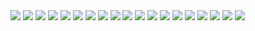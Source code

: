 <html>
<body>


<img src="img/1.jpg">
<img src="img/2.jpg">

<img src="img/3.jpg">

<img src="img/4.jpg">
<img src="img/5.jpg">
<img src="img/6.jpg">
<img src="img/7.jpg">
<img src="img/8.jpg">
<img src="img/9.jpg">
<img src="img/10.jpg">
<img src="img/11.jpg">
<img src="img/12.jpg">
<img src="img/13.jpg">
<img src="img/14.jpg">
<img src="img/15.jpg">
<img src="img/16.jpg">
<img src="img/17.jpg">
<img src="img/18.jpg">
<img src="img/19.jpg">


</body>
</html>

